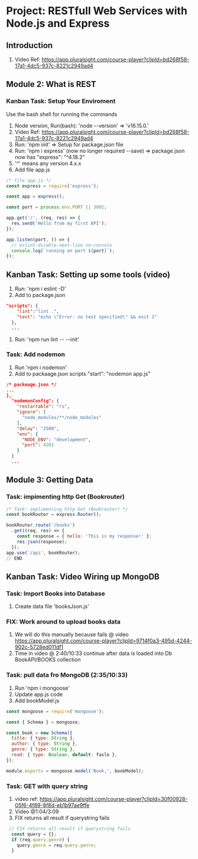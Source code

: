 # Project: RESTfull Web Services with Node.js and Express

## Introduction

1. Video Ref: <https://app.pluralsight.com/course-player?clipId=bd268f58-17a1-4dc5-937c-8221c2949ad4>

## Module 2: What is REST

### Kanban Task: Setup Your Enviroment

Use the bash shell for running the commands

1. Node version, Run(bash): 'node --version' => 'v16.15.0.'
2. Video Ref: <https://app.pluralsight.com/course-player?clipId=bd268f58-17a1-4dc5-937c-8221c2949ad4>
3. Run: 'npm init' => Setup for package.json file
4. Run: 'npm i express' (now no longer required --save) => package.json now has "express": "^4.18.2"
5. '^' means any version 4.x.x
6. Add file app.js

```javascript
/* file app.js */
const express = require('express');

const app = express();

const port = process.env.PORT || 3001;

app.get('/', (req, res) => {
  res.send('Hello from my first API');
});

app.listen(port, () => {
  // eslint-disable-next-line no-console
  console.log(`running on port ${port}`);
});
```

## Kanban Task: Setting up some tools (video)

1. Run: 'npm i eslint -D'
2. Add to package.json

```json
"scripts": {
    "lint":"lint .", 
    "test": "echo \"Error: no test specified\" && exit 1"
  },
  ...
  ```

1. Run: 'npm run lint -- --init'

### Task: Add nodemon

1. Run 'npm i nodemon'
2. Add to packaage.json scripts "start": "nodemon app.js"

```json
/* packeage.json */
...
},
  "nodemonConfig": {
    "restartable": "rs",
    "ignore": [
      "node_modules/**/node_modules"
    ],
    "delay": "2500",
    "env": {
      "NODE_ENV": "development",
      "port": 4201
    }
  }
  ...
  ```

## Module 3: Getting Data

### Task: impimenting http Get (Bookrouter)

```Javascript
/* Task: implimenting http Get (Bookrouter) */
const bookRouter = express.Router();

bookRouter.route('/books')
  .get((req, res) => {
    const response = { hello: 'This is my response!' };
    res.json(response);
  });
app.use('/api', bookRouter);
// END
```

## Kanban Task: Video Wiring up MongoDB

### Task: Import Books into Database

1. Create data file 'booksJson.js'

### FIX: Work around to upload books data

1. We will do this manually because fails @ video <https://app.pluralsight.com/course-player?clipId=9714f0a3-495d-4244-902c-5728ed011df1>
2. Time in video @ 2:40/10:33 continue after data is loaded into Db BookAPI/BOOKS collection

### Task: pull data fro MongoDB (2:35/10:33)

1. Run 'npm i mongoose'
2. Update app.js code
3. Add bookModel.js

```Javascript
const mongoose = require('mongoose');

const { Schema } = mongoose;

const book = new Schema({
  title: { type: String },
  author: { type: String },
  genre: { type: String },
  read: { type: Boolean, default: fasle },
});

module.exports = mongoose.model('Book,', bookModel);
```

### Task: GET with query string

1. video ref: <https://app.pluralsight.com/course-player?clipId=30f00928-05f6-4f89-8f8d-eb1b97ae9ffe>
2. Video @1:04/3:09
3. FIX returns all result if querystring fails

```Javascript
 // FIX returns all result if querystring fails
  const query = {};
  if (req.query.genre) {
    query.genre = req.query.genre;
  }
```
